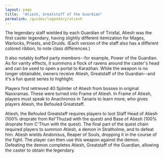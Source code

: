 ```yaml
---
layout: page
title:  "Atiesh, Greatstaff of the Guardian"
permalink: /guides/legendary/atiesh
---
```


The legendary staff wielded by each Guardian of Tirisfal, Atiesh was the first caster legendary, having slightly different itemization for Mages, Warlocks, Priests, and Druids. (Each version of the staff also has a different colored ribbon, to note class differences.) 

It also notably buffed party members--for example,  Power of the Guardian. As for vanity effects, it summons a flock of ravens around the caster's head and can be used to open a portal to Karazhan. While the weapon is no longer obtainable, owners receive  Atiesh, Greatstaff of the Guardian--and it's a fun quest series to highlight.

Players first retrieved 40  Splinter of Atiesh from bosses in original Naxxramas. These were turned into  Frame of Atiesh.
In  Frame of Atiesh, players must speak to Anachronos in Tanaris to learn more, who gives players  Atiesh, the Befouled Greatstaff.

 Atiesh, the Befouled Greatstaff requires players to loot  Staff Head of Atiesh (100% droprate from Kel'Thuzad with the quest) and  Base of Atiesh (100% droprate from C'Thun with the quest).
The final part of the quest chain required players to summon Atiesh, a demon in Stratholme, and to defeat him. Atiesh wields  Andonisus, Reaper of Souls, dropping it in the course of the fight. The player can then use this weapon against the demon. Defeating the demon completes  Atiesh, Greatstaff of the Guardian, allowing the caster to obtain the legendary.